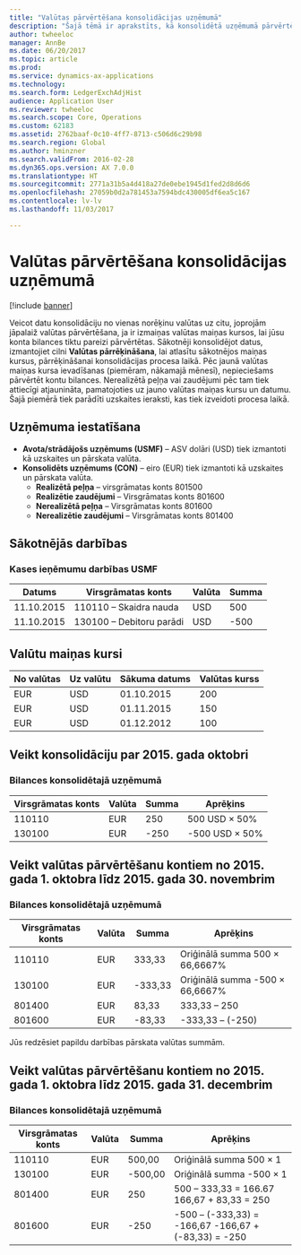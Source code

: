 ```yaml
---
title: "Valūtas pārvērtēšana konsolidācijas uzņēmumā"
description: "Šajā tēmā ir aprakstīts, kā konsolidētā uzņēmumā pārvērtēt valūtu."
author: twheeloc
manager: AnnBe
ms.date: 06/20/2017
ms.topic: article
ms.prod: 
ms.service: dynamics-ax-applications
ms.technology: 
ms.search.form: LedgerExchAdjHist
audience: Application User
ms.reviewer: twheeloc
ms.search.scope: Core, Operations
ms.custom: 62183
ms.assetid: 2762baaf-0c10-4ff7-8713-c506d6c29b98
ms.search.region: Global
ms.author: hminzner
ms.search.validFrom: 2016-02-28
ms.dyn365.ops.version: AX 7.0.0
ms.translationtype: HT
ms.sourcegitcommit: 2771a31b5a4d418a27de0ebe1945d1fed2d8d6d6
ms.openlocfilehash: 27059b0d2a781453a7594bdc430005df6ea5c167
ms.contentlocale: lv-lv
ms.lasthandoff: 11/03/2017

---
```


# <a name="currency-revaluation-in-a-consolidation-company"></a>Valūtas pārvērtēšana konsolidācijas uzņēmumā

[!include [banner](../includes/banner.md)]

Veicot datu konsolidāciju no vienas norēķinu valūtas uz citu, joprojām jāpalaiž valūtas pārvērtēšana, ja ir izmaiņas valūtas maiņas kursos, lai jūsu konta bilances tiktu pareizi pārvērtētas. Sākotnēji konsolidējot datus, izmantojiet cilni **Valūtas pārrēķināšana**, lai atlasītu sākotnējos maiņas kursus, pārrēķināšanai konsolidācijas procesa laikā. Pēc jaunā valūtas maiņas kursa ievadīšanas (piemēram, nākamajā mēnesī), nepieciešams pārvērtēt kontu bilances. Nerealizētā peļņa vai zaudējumi pēc tam tiek attiecīgi atjaunināta, pamatojoties uz jauno valūtas maiņas kursu un datumu. Šajā piemērā tiek parādīti uzskaites ieraksti, kas tiek izveidoti procesa laikā.

## <a name="company-setup"></a>Uzņēmuma iestatīšana
-   **Avota/strādājošs uzņēmums (USMF)** – ASV dolāri (USD) tiek izmantoti kā uzskaites un pārskata valūta.
-   **Konsolidēts uzņēmums (CON)** – eiro (EUR) tiek izmantoti kā uzskaites un pārskata valūta.
    -   **Realizētā peļņa** – virsgrāmatas konts 801500
    -   **Realizētie zaudējumi** – Virsgrāmatas konts 801600
    -   **Nerealizētā peļņa** – Virsgrāmatas konts 801600
    -   **Nerealizētie zaudējumi** – Virsgrāmatas konts 801400

## <a name="original-transactions"></a>Sākotnējās darbības
### <a name="cash-receipt-transactions-in-usmf"></a>Kases ieņēmumu darbības USMF

| Datums       | Virsgrāmatas konts               | Valūta | Summa |
|------------|------------------------------|----------|--------|
| 11.10.2015 | 110110 – Skaidra nauda                | USD      | 500    |
| 11.10.2015 | 130100 – Debitoru parādi | USD      | -500   |

## <a name="exchange-rates"></a>Valūtu maiņas kursi

| No valūtas | Uz valūtu | Sākuma datums | Valūtas kurss |
|---------------|-------------|------------|---------------|
| EUR           | USD         | 01.10.2015  | 200           |
| EUR           | USD         | 01.11.2015  | 150           |
| EUR           | USD         | 01.12.2012  | 100           |

## <a name="perform-the-consolidation-for-october-2015"></a>Veikt konsolidāciju par 2015. gada oktobri
### <a name="balances-in-the-consolidation-company"></a>Bilances konsolidētajā uzņēmumā

| Virsgrāmatas konts | Valūta | Summa | Aprēķins    |
|----------------|----------|--------|----------------|
| 110110         | EUR      | 250    | 500 USD × 50%  |
| 130100         | EUR      | -250   | -500 USD × 50% |

## <a name="perform-currency-revaluation-for-the-accounts-from-october-1-2015-through-november-30-2015"></a>Veikt valūtas pārvērtēšanu kontiem no 2015. gada 1. oktobra līdz 2015. gada 30. novembrim
### <a name="balances-in-the-consolidation-company"></a>Bilances konsolidētajā uzņēmumā

| Virsgrāmatas konts | Valūta | Summa  | Aprēķins                        |
|----------------|----------|---------|------------------------------------|
| 110110         | EUR      | 333,33  | Oriģinālā summa 500 × 66,6667%  |
| 130100         | EUR      | -333,33 | Oriģinālā summa -500 × 66,6667% |
| 801400         | EUR      | 83,33   | 333,33 – 250                       |
| 801600         | EUR      | -83,33  | -333,33 – (-250)                   |

Jūs redzēsiet papildu darbības pārskata valūtas summām.

## <a name="perform-currency-revaluation-for-the-accounts-from-october-1-2015-through-december-31-2015"></a>Veikt valūtas pārvērtēšanu kontiem no 2015. gada 1. oktobra līdz 2015. gada 31. decembrim
### <a name="balances-in-the-consolidation-company"></a>Bilances konsolidētajā uzņēmumā

| Virsgrāmatas konts | Valūta | Summa  | Aprēķins                                          |
|----------------|----------|---------|------------------------------------------------------|
| 110110         | EUR      | 500,00  | Oriģinālā summa 500 × 1                           |
| 130100         | EUR      | -500,00 | Oriģinālā summa -500 × 1                          |
| 801400         | EUR      | 250     | 500 – 333,33 = 166.67 166,67 + 83,33 = 250           |
| 801600         | EUR      | -250    | -500 – (-333,33) = -166,67 -166,67 + (-83,33) = -250 |






